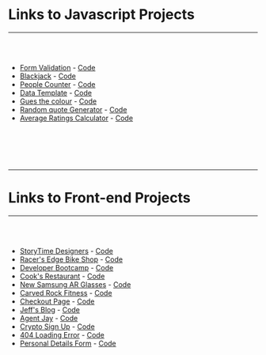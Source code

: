 <h1>Links to Javascript Projects</h1>
<hr>

<br/>
<br/>

* [Form Validation](https://formvalidation100.netlify.app/) - [Code](https://github.com/The-Flying-Dev/Form-Validation)
* [Blackjack](https://gameofblackjack.netlify.app/) - [Code](https://github.com/The-Flying-Dev/Blackjack)
* [People Counter](https://passengercounting.netlify.app/) - [Code](https://github.com/The-Flying-Dev/Counter)
* [Data Template](https://datatemplate.netlify.app/) - [Code](https://github.com/The-Flying-Dev/JavaScript-Data-Template-)
* [Gues the colour](https://guessingthecolour.netlify.app/) - [Code](https://github.com/The-Flying-Dev/Guess-the-colour)
* [Random quote Generator](https://quotegenjs.netlify.app/) - [Code](https://github.com/The-Flying-Dev/Random-quote-Generator)
* [Average Ratings Calculator](https://averageratings.netlify.app/) - [Code](https://github.com/The-Flying-Dev/Average-Ratings-Calculator)




<br/>
<br/>
<br/>
<br/>
<hr>

<h1>Links to Front-end Projects</h1>
<hr>

<br/>
<br/>

* [StoryTime Designers](https://storytimeteam.netlify.app/) - [Code](https://github.com/The-Flying-Dev/Meet-the-Team)
* [Racer's Edge Bike Shop](https://racersedge.netlify.app) - [Code](https://github.com/The-Flying-Dev/One-Page-Catalogue)
* [Developer Bootcamp](https://bootcamp4ir.netlify.app) - [Code](https://github.com/The-Flying-Dev/Bootstrap-Bootcamp-)
* [Cook's Restaurant](https://cooksrestaurant.netlify.app/) - [Code](https://github.com/The-Flying-Dev/3-Course-Menu/tree/main)
* [New Samsung AR Glasses](https://samsungliteglasses.netlify.app) - [Code](https://github.com/The-Flying-Dev/Responsive-Website-)
* [Carved Rock Fitness](https://carvedrockfitnessapp.netlify.app/) - [Code](https://github.com/The-Flying-Dev/Rock-Climbing-Business-Landing-Page)
* [Checkout Page](https://checkoutdetails.netlify.app/) - [Code](https://github.com/The-Flying-Dev/Checkout-page)
* [Jeff's Blog](https://jeffsblog.netlify.app/) - [Code](https://github.com/The-Flying-Dev/Jeff-s-Blog-theme)
* [Agent Jay](https://agentjay.netlify.app/) - [Code](https://github.com/The-Flying-Dev/Agent-Jay-landing-page)
* [Crypto Sign Up](https://strattonoakmontcrypto.netlify.app) - [Code](https://github.com/The-Flying-Dev/Landing-page)
* [404 Loading Error](https://page-404-error.netlify.app) - [Code](https://github.com/The-Flying-Dev/404-Not-Found-Page)
* [Personal Details Form](https://personalprofilesetup.netlify.app) - [Code](https://github.com/The-Flying-Dev/Login-Form)


